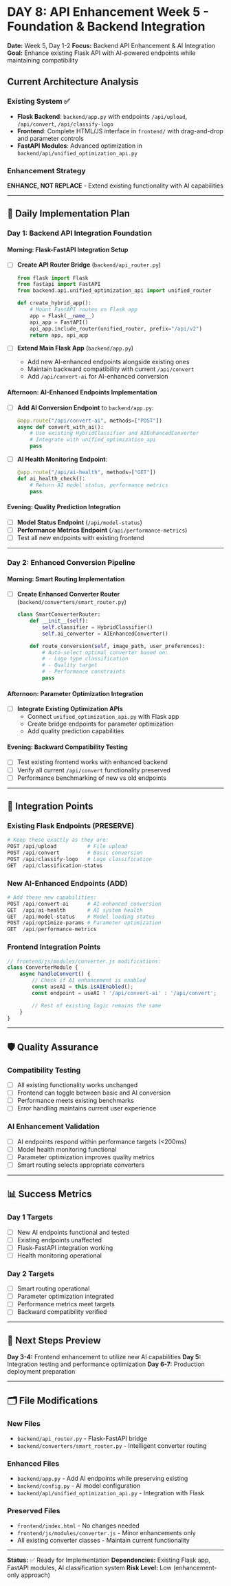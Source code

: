 # DAY 8: API Enhancement Week 5 - Foundation & Backend Integration

**Date:** Week 5, Day 1-2
**Focus:** Backend API Enhancement & AI Integration
**Goal:** Enhance existing Flask API with AI-powered endpoints while maintaining compatibility

## Current Architecture Analysis

### Existing System ✅
- **Flask Backend**: `backend/app.py` with endpoints `/api/upload`, `/api/convert`, `/api/classify-logo`
- **Frontend**: Complete HTML/JS interface in `frontend/` with drag-and-drop and parameter controls
- **FastAPI Modules**: Advanced optimization in `backend/api/unified_optimization_api.py`

### Enhancement Strategy
**ENHANCE, NOT REPLACE** - Extend existing functionality with AI capabilities

---

## 🎯 Daily Implementation Plan

### Day 1: Backend API Integration Foundation

#### Morning: Flask-FastAPI Integration Setup
- [ ] **Create API Router Bridge** (`backend/api_router.py`)
  ```python
  from flask import Flask
  from fastapi import FastAPI
  from backend.api.unified_optimization_api import unified_router

  def create_hybrid_app():
      # Mount FastAPI routes on Flask app
      app = Flask(__name__)
      api_app = FastAPI()
      api_app.include_router(unified_router, prefix="/api/v2")
      return app, api_app
  ```

- [ ] **Extend Main Flask App** (`backend/app.py`)
  - Add new AI-enhanced endpoints alongside existing ones
  - Maintain backward compatibility with current `/api/convert`
  - Add `/api/convert-ai` for AI-enhanced conversion

#### Afternoon: AI-Enhanced Endpoints Implementation
- [ ] **Add AI Conversion Endpoint** to `backend/app.py`:
  ```python
  @app.route("/api/convert-ai", methods=["POST"])
  async def convert_with_ai():
      # Use existing HybridClassifier and AIEnhancedConverter
      # Integrate with unified_optimization_api
      pass
  ```

- [ ] **AI Health Monitoring Endpoint**:
  ```python
  @app.route("/api/ai-health", methods=["GET"])
  def ai_health_check():
      # Return AI model status, performance metrics
      pass
  ```

#### Evening: Quality Prediction Integration
- [ ] **Model Status Endpoint** (`/api/model-status`)
- [ ] **Performance Metrics Endpoint** (`/api/performance-metrics`)
- [ ] Test all new endpoints with existing frontend

---

### Day 2: Enhanced Conversion Pipeline

#### Morning: Smart Routing Implementation
- [ ] **Create Enhanced Converter Router** (`backend/converters/smart_router.py`)
  ```python
  class SmartConverterRouter:
      def __init__(self):
          self.classifier = HybridClassifier()
          self.ai_converter = AIEnhancedConverter()

      def route_conversion(self, image_path, user_preferences):
          # Auto-select optimal converter based on:
          # - Logo type classification
          # - Quality target
          # - Performance constraints
          pass
  ```

#### Afternoon: Parameter Optimization Integration
- [ ] **Integrate Existing Optimization APIs**
  - Connect `unified_optimization_api.py` with Flask app
  - Create bridge endpoints for parameter optimization
  - Add quality prediction capabilities

#### Evening: Backward Compatibility Testing
- [ ] Test existing frontend works with enhanced backend
- [ ] Verify all current `/api/convert` functionality preserved
- [ ] Performance benchmarking of new vs old endpoints

---

## 🔌 Integration Points

### Existing Flask Endpoints (PRESERVE)
```python
# Keep these exactly as they are:
POST /api/upload          # File upload
POST /api/convert         # Basic conversion
POST /api/classify-logo   # Logo classification
GET  /api/classification-status
```

### New AI-Enhanced Endpoints (ADD)
```python
# Add these new capabilities:
POST /api/convert-ai      # AI-enhanced conversion
GET  /api/ai-health       # AI system health
GET  /api/model-status    # Model loading status
POST /api/optimize-params # Parameter optimization
GET  /api/performance-metrics
```

### Frontend Integration Points
```javascript
// frontend/js/modules/converter.js modifications:
class ConverterModule {
    async handleConvert() {
        // Check if AI enhancement is enabled
        const useAI = this.isAIEnabled();
        const endpoint = useAI ? '/api/convert-ai' : '/api/convert';

        // Rest of existing logic remains the same
    }
}
```

---

## 🛡️ Quality Assurance

### Compatibility Testing
- [ ] All existing functionality works unchanged
- [ ] Frontend can toggle between basic and AI conversion
- [ ] Performance meets existing benchmarks
- [ ] Error handling maintains current user experience

### AI Enhancement Validation
- [ ] AI endpoints respond within performance targets (<200ms)
- [ ] Model health monitoring functional
- [ ] Parameter optimization improves quality metrics
- [ ] Smart routing selects appropriate converters

---

## 📊 Success Metrics

### Day 1 Targets
- [ ] New AI endpoints functional and tested
- [ ] Existing endpoints unaffected
- [ ] Flask-FastAPI integration working
- [ ] Health monitoring operational

### Day 2 Targets
- [ ] Smart routing operational
- [ ] Parameter optimization integrated
- [ ] Performance metrics meet targets
- [ ] Backward compatibility verified

---

## 🔄 Next Steps Preview

**Day 3-4:** Frontend enhancement to utilize new AI capabilities
**Day 5:** Integration testing and performance optimization
**Day 6-7:** Production deployment preparation

---

## 🗂️ File Modifications

### New Files
- `backend/api_router.py` - Flask-FastAPI bridge
- `backend/converters/smart_router.py` - Intelligent converter routing

### Enhanced Files
- `backend/app.py` - Add AI endpoints while preserving existing
- `backend/config.py` - AI model configuration
- `backend/api/unified_optimization_api.py` - Integration with Flask

### Preserved Files
- `frontend/index.html` - No changes needed
- `frontend/js/modules/converter.js` - Minor enhancements only
- All existing converter classes - Maintain current functionality

---

**Status:** ✅ Ready for Implementation
**Dependencies:** Existing Flask app, FastAPI modules, AI classification system
**Risk Level:** Low (enhancement-only approach)